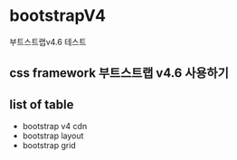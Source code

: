 # bootstrapV4
부트스트랩v4.6 테스트


## css framework 부트스트랩 v4.6 사용하기

## list of table
- bootstrap v4 cdn
- bootstrap layout
- bootstrap grid
